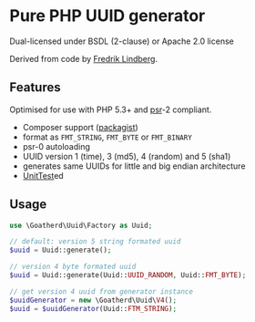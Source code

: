 Pure PHP UUID generator
=======================

Dual-licensed under BSDL (2-clause) or Apache 2.0 license 

Derived from code by [Fredrik Lindberg](https://github.com/fredriklindberg).

Features
--------

Optimised for use with PHP 5.3+ and [psr](https://github.com/php-fig/fig-standards/tree/master/accepted)-2 compliant.

* Composer support ([packagist](https://packagist.org/packages/goatherd/goatherd-library-uuid))
* format as `FMT_STRING`, `FMT_BYTE` or `FMT_BINARY`
* psr-0 autoloading
* UUID version 1 (time), 3 (md5), 4 (random) and 5 (sha1)
* generates same UUIDs for little and big endian architecture
* [UnitTest](http://www.phpunit.de/manual/current/en/index.html)ed

Usage
-----

```php
use \Goatherd\Uuid\Factory as Uuid;

// default: version 5 string formated uuid
$uuid = Uuid::generate();

// version 4 byte formated uuid
$uuid = Uuid::generate(Uuid::UUID_RANDOM, Uuid::FMT_BYTE);

// get version 4 uuid from generator instance
$uuidGenerator = new \Goatherd\Uuid\V4();
$uuid = $uuidGenerator(Uuid::FTM_STRING);
```
